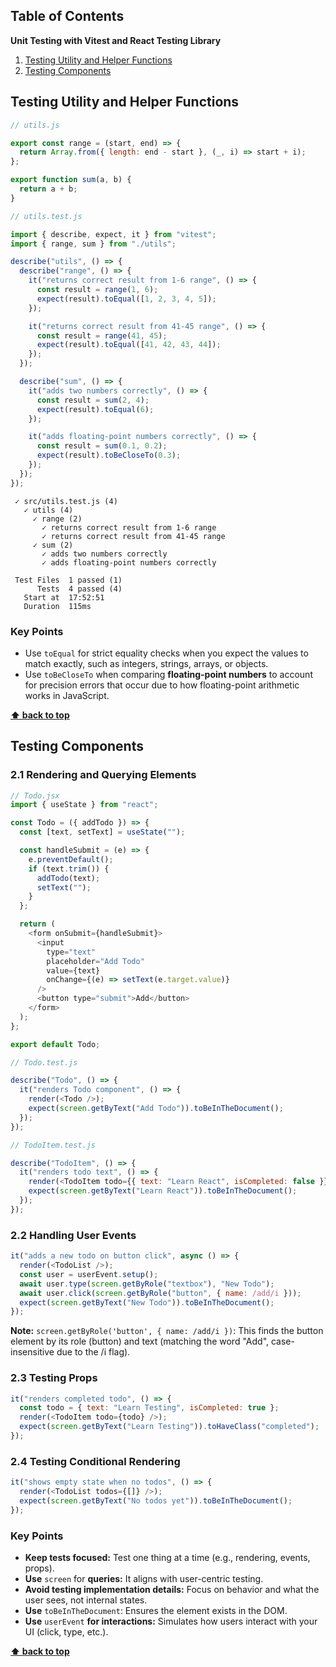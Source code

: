 ## Table of Contents

**Unit Testing with Vitest and React Testing Library**

1. [Testing Utility and Helper Functions](#testing-utility-and-helper-functions)
2. [Testing Components](#testing-components)

## Testing Utility and Helper Functions

```javascript
// utils.js

export const range = (start, end) => {
  return Array.from({ length: end - start }, (_, i) => start + i);
};

export function sum(a, b) {
  return a + b;
}
```

```javascript
// utils.test.js

import { describe, expect, it } from "vitest";
import { range, sum } from "./utils";

describe("utils", () => {
  describe("range", () => {
    it("returns correct result from 1-6 range", () => {
      const result = range(1, 6);
      expect(result).toEqual([1, 2, 3, 4, 5]);
    });

    it("returns correct result from 41-45 range", () => {
      const result = range(41, 45);
      expect(result).toEqual([41, 42, 43, 44]);
    });
  });

  describe("sum", () => {
    it("adds two numbers correctly", () => {
      const result = sum(2, 4);
      expect(result).toEqual(6);
    });

    it("adds floating-point numbers correctly", () => {
      const result = sum(0.1, 0.2);
      expect(result).toBeCloseTo(0.3);
    });
  });
});
```

```
 ✓ src/utils.test.js (4)
   ✓ utils (4)
     ✓ range (2)
       ✓ returns correct result from 1-6 range
       ✓ returns correct result from 41-45 range
     ✓ sum (2)
       ✓ adds two numbers correctly
       ✓ adds floating-point numbers correctly

 Test Files  1 passed (1)
      Tests  4 passed (4)
   Start at  17:52:51
   Duration  115ms
```

### Key Points

- Use `toEqual` for strict equality checks when you expect the values to match exactly, such as integers, strings, arrays, or objects.
- Use `toBeCloseTo` when comparing **floating-point numbers** to account for precision errors that occur due to how floating-point arithmetic works in JavaScript.

**[⬆ back to top](#table-of-contents)**

## Testing Components

### 2.1 Rendering and Querying Elements

```javascript
// Todo.jsx
import { useState } from "react";

const Todo = ({ addTodo }) => {
  const [text, setText] = useState("");

  const handleSubmit = (e) => {
    e.preventDefault();
    if (text.trim()) {
      addTodo(text);
      setText("");
    }
  };

  return (
    <form onSubmit={handleSubmit}>
      <input
        type="text"
        placeholder="Add Todo"
        value={text}
        onChange={(e) => setText(e.target.value)}
      />
      <button type="submit">Add</button>
    </form>
  );
};

export default Todo;
```

```javascript
// Todo.test.js

describe("Todo", () => {
  it("renders Todo component", () => {
    render(<Todo />);
    expect(screen.getByText("Add Todo")).toBeInTheDocument();
  });
});
```

```javascript
// TodoItem.test.js

describe("TodoItem", () => {
  it("renders todo text", () => {
    render(<TodoItem todo={{ text: "Learn React", isCompleted: false }} />);
    expect(screen.getByText("Learn React")).toBeInTheDocument();
  });
});
```

### 2.2 Handling User Events

```javascript
it("adds a new todo on button click", async () => {
  render(<TodoList />);
  const user = userEvent.setup();
  await user.type(screen.getByRole("textbox"), "New Todo");
  await user.click(screen.getByRole("button", { name: /add/i }));
  expect(screen.getByText("New Todo")).toBeInTheDocument();
});
```

**Note:** `screen.getByRole('button', { name: /add/i })`: This finds the button element by its role (button) and text (matching the word "Add", case-insensitive due to the /i flag).

### 2.3 Testing Props

```javascript
it("renders completed todo", () => {
  const todo = { text: "Learn Testing", isCompleted: true };
  render(<TodoItem todo={todo} />);
  expect(screen.getByText("Learn Testing")).toHaveClass("completed");
});
```

### 2.4 Testing Conditional Rendering

```javascript
it("shows empty state when no todos", () => {
  render(<TodoList todos={[]} />);
  expect(screen.getByText("No todos yet")).toBeInTheDocument();
});
```

### Key Points

- **Keep tests focused:** Test one thing at a time (e.g., rendering, events, props).
- **Use** `screen` for **queries:** It aligns with user-centric testing.
- **Avoid testing implementation details:** Focus on behavior and what the user sees, not internal states.
- **Use** `toBeInTheDocument`: Ensures the element exists in the DOM.
- **Use** `userEvent` **for interactions:** Simulates how users interact with your UI (click, type, etc.).

**[⬆ back to top](#table-of-contents)**
